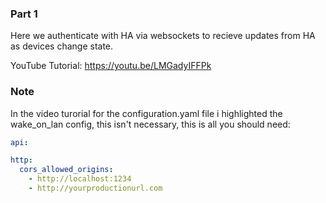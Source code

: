 ### Part 1

Here we authenticate with HA via websockets to recieve updates from HA as devices change state.

YouTube Tutorial: https://youtu.be/LMGadyIFFPk

### Note

In the video turorial for the configuration.yaml file i highlighted the wake_on_lan config, this isn't necessary, this is all you should need:

```yaml
api:

http:
  cors_allowed_origins: 
    - http://localhost:1234
    - http://yourproductionurl.com
```
